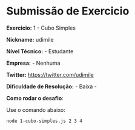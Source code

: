 # Submissão de Exercicio

**Exercicio:** 1 - Cubo Simples

**Nickname:** udimile

**Nível Técnico:** - Estudante

**Empresa:** - Nenhuma 

**Twitter:** https://twitter.com/udimile 

**Dificuldade de Resolução:** - Baixa -

**Como rodar o desafio**: 

Use o comando abaixo: 
```bash
node 1-cubo-simples.js 2 3 4
```